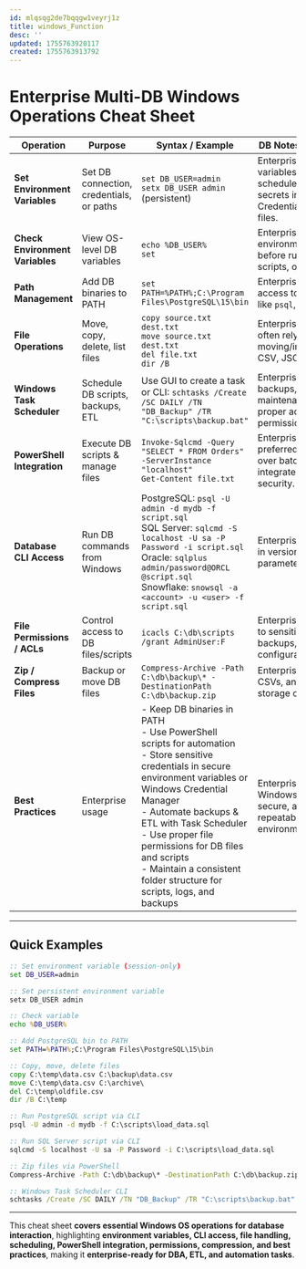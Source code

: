 ```yaml
---
id: mlqsqg2de7bqqgw1veyrj1z
title: windows_Function
desc: ''
updated: 1755763920117
created: 1755763913792
---
```


# **Enterprise Multi-DB Windows Operations Cheat Sheet**

| Operation                       | Purpose                                  | Syntax / Example                                                                                                                                                                                                                                                                                                                                                    | DB Notes / Enterprise Tips                                                                                                  |
| ------------------------------- | ---------------------------------------- | ------------------------------------------------------------------------------------------------------------------------------------------------------------------------------------------------------------------------------------------------------------------------------------------------------------------------------------------------------------------- | --------------------------------------------------------------------------------------------------------------------------- |
| **Set Environment Variables**   | Set DB connection, credentials, or paths | `set DB_USER=admin` <br> `setx DB_USER admin` (persistent)                                                                                                                                                                                                                                                                                                          | Enterprise: Use persistent variables (`setx`) for scheduled jobs; keep secrets in Windows Credential Manager or .env files. |
| **Check Environment Variables** | View OS-level DB variables               | `echo %DB_USER%` <br> `set`                                                                                                                                                                                                                                                                                                                                         | Enterprise: Verify environment variables before running ETL, CLI scripts, or database clients.                              |
| **Path Management**             | Add DB binaries to PATH                  | `set PATH=%PATH%;C:\Program Files\PostgreSQL\15\bin`                                                                                                                                                                                                                                                                                                                | Enterprise: simplifies CLI access to database tools like `psql`, `sqlcmd`, `sqlplus`.                                       |
| **File Operations**             | Move, copy, delete, list files           | `copy source.txt dest.txt` <br> `move source.txt dest.txt` <br> `del file.txt` <br> `dir /B`                                                                                                                                                                                                                                                                        | Enterprise: ETL scripts often rely on moving/importing/exporting CSV, JSON, or SQL scripts.                                 |
| **Windows Task Scheduler**      | Schedule DB scripts, backups, ETL        | Use GUI to create a task or CLI: `schtasks /Create /SC DAILY /TN "DB_Backup" /TR "C:\scripts\backup.bat"`                                                                                                                                                                                                                                                           | Enterprise: automate backups, ETL, and maintenance tasks; ensure proper account permissions.                                |
| **PowerShell Integration**      | Execute DB scripts & manage files        | `Invoke-Sqlcmd -Query "SELECT * FROM Orders" -ServerInstance "localhost"` <br> `Get-Content file.txt`                                                                                                                                                                                                                                                               | Enterprise: PowerShell is preferred for automation over batch scripts; integrates with Windows security.                    |
| **Database CLI Access**         | Run DB commands from Windows             | PostgreSQL: `psql -U admin -d mydb -f script.sql` <br> SQL Server: `sqlcmd -S localhost -U sa -P Password -i script.sql` <br> Oracle: `sqlplus admin/password@ORCL @script.sql` <br> Snowflake: `snowsql -a <account> -u <user> -f script.sql`                                                                                                                      | Enterprise: keep CLI scripts in version control; parameterize for security.                                                 |
| **File Permissions / ACLs**     | Control access to DB files/scripts       | `icacls C:\db\scripts /grant AdminUser:F`                                                                                                                                                                                                                                                                                                                           | Enterprise: restrict access to sensitive scripts, backups, or DB configuration files.                                       |
| **Zip / Compress Files**        | Backup or move DB files                  | `Compress-Archive -Path C:\db\backup\* -DestinationPath C:\db\backup.zip`                                                                                                                                                                                                                                                                                           | Enterprise: compress logs, CSVs, and backups for storage or transfer.                                                       |
| **Best Practices**              | Enterprise usage                         | - Keep DB binaries in PATH <br> - Use PowerShell scripts for automation <br> - Store sensitive credentials in secure environment variables or Windows Credential Manager <br> - Automate backups & ETL with Task Scheduler <br> - Use proper file permissions for DB files and scripts <br> - Maintain a consistent folder structure for scripts, logs, and backups | Enterprise: Ensures Windows OS operations are secure, auditable, and repeatable in production environments.                 |

---

## **Quick Examples**

```bat
:: Set environment variable (session-only)
set DB_USER=admin

:: Set persistent environment variable
setx DB_USER admin

:: Check variable
echo %DB_USER%

:: Add PostgreSQL bin to PATH
set PATH=%PATH%;C:\Program Files\PostgreSQL\15\bin

:: Copy, move, delete files
copy C:\temp\data.csv C:\backup\data.csv
move C:\temp\data.csv C:\archive\
del C:\temp\oldfile.csv
dir /B C:\temp

:: Run PostgreSQL script via CLI
psql -U admin -d mydb -f C:\scripts\load_data.sql

:: Run SQL Server script via CLI
sqlcmd -S localhost -U sa -P Password -i C:\scripts\load_data.sql

:: Zip files via PowerShell
Compress-Archive -Path C:\db\backup\* -DestinationPath C:\db\backup.zip

:: Windows Task Scheduler CLI
schtasks /Create /SC DAILY /TN "DB_Backup" /TR "C:\scripts\backup.bat"
```

---

This cheat sheet **covers essential Windows OS operations for database interaction**, highlighting **environment variables, CLI access, file handling, scheduling, PowerShell integration, permissions, compression, and best practices**, making it **enterprise-ready for DBA, ETL, and automation tasks**.

